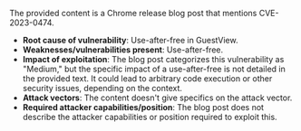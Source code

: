 The provided content is a Chrome release blog post that mentions CVE-2023-0474.

- **Root cause of vulnerability**: Use-after-free in GuestView.
- **Weaknesses/vulnerabilities present**: Use-after-free.
- **Impact of exploitation**: The blog post categorizes this vulnerability as "Medium," but the specific impact of a use-after-free is not detailed in the provided text. It could lead to arbitrary code execution or other security issues, depending on the context.
- **Attack vectors**: The content doesn't give specifics on the attack vector.
- **Required attacker capabilities/position**: The blog post does not describe the attacker capabilities or position required to exploit this.